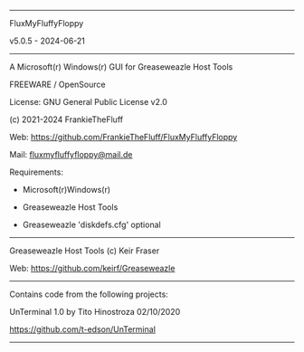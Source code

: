 -----------------------------------------------------------------

FluxMyFluffyFloppy

v5.0.5 - 2024-06-21

-----------------------------------------------------------------

A Microsoft(r) Windows(r) GUI for Greaseweazle Host Tools

FREEWARE / OpenSource

License: GNU General Public License v2.0

(c) 2021-2024 FrankieTheFluff

Web: https://github.com/FrankieTheFluff/FluxMyFluffyFloppy

Mail: fluxmyfluffyfloppy@mail.de


Requirements: 

- Microsoft(r)Windows(r)
  
- Greaseweazle Host Tools
  
- Greaseweazle 'diskdefs.cfg' optional
  
-----------------------------------------------------------------

Greaseweazle Host Tools (c) Keir Fraser

Web: https://github.com/keirf/Greaseweazle

-----------------------------------------------------------------

Contains code from the following projects:

UnTerminal 1.0 by Tito Hinostroza 02/10/2020

https://github.com/t-edson/UnTerminal

-----------------------------------------------------------------
